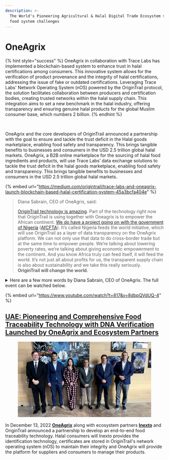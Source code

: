 ```yaml
---
description: >-
  The World's Pioneering Agricultural & Halal Digital Trade Ecosystem solving
  food system challenges
---
```


# OneAgrix

{% hint style="success" %}
OneAgrix in collaboration with Trace Labs has implemented a blockchain-based system to enhance trust in halal certifications among consumers. This innovative system allows for the verification of product provenance and the integrity of halal certifications, addressing the issue of fake or outdated certifications. Leveraging Trace Labs' Network Operating System (nOS) powered by the OriginTrail protocol, the solution facilitates collaboration between producers and certification bodies, creating trusted networks within the halal supply chain. This integration aims to set a new benchmark in the halal industry, offering transparency and ensuring genuine halal products for the global Muslim consumer base, which numbers 2 billion.
{% endhint %}

<figure><img src="https://miro.medium.com/max/720/1*hR1vFO85ArXUf6fuU9nYNg@2x.jpeg" alt=""><figcaption></figcaption></figure>

OneAgrix and the core developers of OriginTrail announced a partnership with the goal to ensure and tackle the trust deficit in the Halal goods marketplace, enabling food safety and transparency. This brings tangible benefits to businesses and consumers in the USD 2.5 trillion global halal markets. OneAgrix, a B2B online marketplace for the sourcing of halal food ingredients and products, will use Trace Labs’ data exchange solutions to tackle the trust deficit in the halal goods marketplace, enabling food safety and transparency. This brings tangible benefits to businesses and consumers in the USD 2.5 trillion global halal markets.

{% embed url="https://medium.com/origintrail/trace-labs-and-oneagrix-launch-blockchain-based-halal-certification-system-45a3bcfa404e" %}

> Diana Sabrain, CEO of OneAgrix, said:&#x20;
>
> [OriginTrail technology is amazing](https://youtu.be/8dbpQVdUQ-4?t=2958). Part of the technology right now that OriginTrail is using together with Oneagrix is to empower the African continent. [We do have a project going on with the government of Nigeria](https://halalfocus.net/nigeria-to-leverage-on-public-private-partnership-with-oneagrix-for-better-agriculture-and-halal-market-access-under-afcfta/) ([AfCFTA](https://www.salaamgateway.com/story/what-is-the-african-continental-free-trade-area-and-why-does-it-matter-to-the-islamic-economy?utm\_source=Salaam+Gateway+Weekly+Newsletters\&utm\_campaign=2ef78aad3e-EMAIL\_CAMPAIGN\_2019\_11\_24\_06\_09\_COPY\_01\&utm\_medium=email\&utm\_term=0\_c1e2a0613b-2ef78aad3e-229598204)). It’s called Nigeria feeds the world initiative, which will use OriginTrail as a layer of data transparency on the OneAgrix platform. We can not only use that data to do cross-border trade but at the same time to empower people. We’re talking about lowering poverty rates, we’re talking about giving economic empowerment to the continent. And you know Africa truly can feed itself, it will feed the world. It’s not just all about profits for us, the transparent supply chain is also about sustainability and we take this really seriously. **OriginTrail will change the world.**

<details>

<summary>Here are a few more words by Diana Sabrain, CEO of OneAgrix. The full event can be watched below. </summary>

[What OneAgrix does is](https://youtu.be/8dbpQVdUQ-4?t=817) we are the world’s largest halal and agricultural digital trade ecosystem. What we do is we have an end-to-end solution for cross-border trade and this would span from DNA traceability solutions all the way to matching solutions, payment, logistics. All in on one platform.

[What we’ve been doing with OriginTrail](https://youtu.be/8dbpQVdUQ-4?t=841) since 2019 was to create an e-commerce environment where we could verify data agriculture to cart. What we are doing is also consolidating agricultural and halal data onto one platform and it allows us to create more transparency. The transparent supply chain is also about sustainability and we take this really seriously.

[When we speak to procurement offices](https://youtu.be/8dbpQVdUQ-4?t=2337) from the halal sector, where 7-8% of procurement offices that purchase halal products are non-Muslims, they don’t know any better about halal certification data. Some of them would not be able to ascertain whether in terms of import laws, is the halal certification accredited So, you are now looking at a $2,5Tn industry being fragmented as one, but how is data traveling?… This is where we partnered with OriginTrail.

</details>



{% embed url="https://www.youtube.com/watch?t=817&v=8dbpQVdUQ-4" %}

## [UAE: Pioneering and Comprehensive Food Traceability Technology with DNA Verification Launched by OneAgrix and Ecosystem Partners](https://halalfocus.net/uae-pioneering-and-comprehensive-food-traceability-technology-with-dna-verification-launched-by-oneagrix-and-ecosystem-partners/)



<figure><img src="../../.gitbook/assets/image (13).png" alt=""><figcaption></figcaption></figure>

In December 13, 2022 [**OneAgrix**](https://www.oneagrix.com/) along with ecosystem partners [**Inexto**](https://inexto.com/) and OriginTrail announced a partnership to develop an end-to-end food traceability technology. Halal consumers will Inexto provides the identification technology, certificates are stored in OriginTrail's network operating system (nOS) to maintain their integrity and OneAgrix will provide the platform for suppliers and consumers to manage their products.&#x20;

